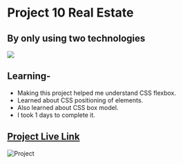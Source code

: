 
# Project 10 Real Estate
## By only using two technologies 
![](https://img.shields.io/badge/HTML-CSS-blue)
## Learning-
- Making this project helped me understand CSS flexbox.
- Learned about CSS positioning of elements.
- Also learned about CSS box model.
- I took 1 days to complete it.

## [Project Live Link ](https://sparkly-jelly-cbe22f.netlify.app/)


![Project](./Real%20Estate%20-%20Desktop.png)
